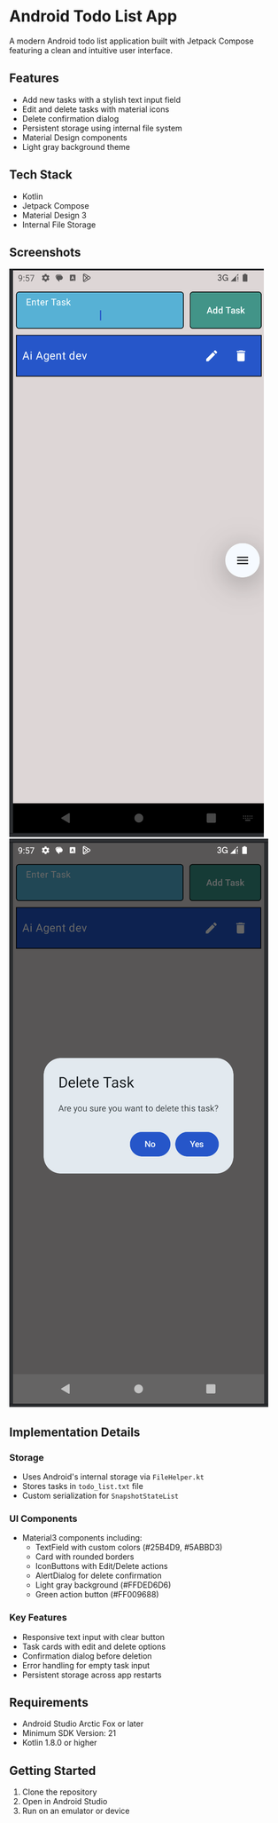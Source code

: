 # Android Todo List App

A modern Android todo list application built with Jetpack Compose featuring a clean and intuitive user interface.

## Features

- Add new tasks with a stylish text input field
- Edit and delete tasks with material icons
- Delete confirmation dialog
- Persistent storage using internal file system
- Material Design components
- Light gray background theme

## Tech Stack

- Kotlin
- Jetpack Compose
- Material Design 3
- Internal File Storage

## Screenshots

![Main Screen](MainScreen.png)
![Delete Dialog](Delete.png)

## Implementation Details

### Storage
- Uses Android's internal storage via `FileHelper.kt`
- Stores tasks in `todo_list.txt` file
- Custom serialization for `SnapshotStateList`

### UI Components
- Material3 components including:
  - TextField with custom colors (#25B4D9, #5ABBD3)
  - Card with rounded borders
  - IconButtons with Edit/Delete actions
  - AlertDialog for delete confirmation
  - Light gray background (#FFDED6D6)
  - Green action button (#FF009688)

### Key Features
- Responsive text input with clear button
- Task cards with edit and delete options
- Confirmation dialog before deletion
- Error handling for empty task input
- Persistent storage across app restarts

## Requirements

- Android Studio Arctic Fox or later
- Minimum SDK Version: 21
- Kotlin 1.8.0 or higher

## Getting Started

1. Clone the repository
2. Open in Android Studio
3. Run on an emulator or device

